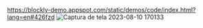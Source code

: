 https://blockly-demo.appspot.com/static/demos/code/index.html?lang=en#426fzd
![Captura de tela 2023-08-10 170133](https://github.com/agriciosouza/softexaulas/assets/99698837/cb8a234d-155b-4f6d-95d3-b1590c984fbb)
